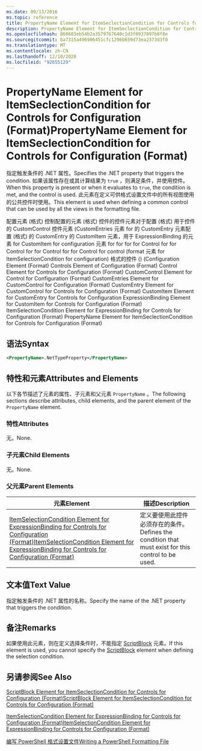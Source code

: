 ```yaml
---
ms.date: 09/13/2016
ms.topic: reference
title: PropertyName Element for ItemSeclectionCondition for Controls for Configuration (Format)
description: PropertyName Element for ItemSeclectionCondition for Controls for Configuration (Format)
ms.openlocfilehash: 860683eb54b2a3579767640c1d3f0937897b8f8e
ms.sourcegitcommit: ba7315a496986451cfc1296b659d73ea2373d3f0
ms.translationtype: MT
ms.contentlocale: zh-CN
ms.lasthandoff: 12/10/2020
ms.locfileid: "92655129"
---
```

# <a name="propertyname-element-for-itemseclectioncondition-for-controls-for-configuration-format"></a><span data-ttu-id="21690-103">PropertyName Element for ItemSeclectionCondition for Controls for Configuration (Format)</span><span class="sxs-lookup"><span data-stu-id="21690-103">PropertyName Element for ItemSeclectionCondition for Controls for Configuration (Format)</span></span>

<span data-ttu-id="21690-104">指定触发条件的 .NET 属性。</span><span class="sxs-lookup"><span data-stu-id="21690-104">Specifies the .NET property that triggers the condition.</span></span> <span data-ttu-id="21690-105">如果该属性存在或其计算结果为 `true` ，则满足条件，并使用控件。</span><span class="sxs-lookup"><span data-stu-id="21690-105">When this property is present or when it evaluates to `true`, the condition is met, and the control is used.</span></span> <span data-ttu-id="21690-106">此元素在定义可供格式设置文件中的所有视图使用的公共控件时使用。</span><span class="sxs-lookup"><span data-stu-id="21690-106">This element is used when defining a common control that can be used by all the views in the formatting file.</span></span>

<span data-ttu-id="21690-107">配置元素 (格式) 控制配置的元素 (格式) 控件的控件元素对于配置 (格式) 用于控件的 CustomControl 控件元素 (CustomEntries 元素 for 的 CustomEntry 元素配置 (格式) 的 CustomEntry 的 CustomItem 元素，用于 ExpressionBinding 的元素 for CustomItem for configuration 元素 for for for for Control for for Control for for Control for for Control for control (format 元素 for ItemSelectionCondition for configuration) 格式的控件 ()  (</span><span class="sxs-lookup"><span data-stu-id="21690-107">Configuration Element (Format) Controls Element of Configuration (Format) Control Element for Controls for Configuration (Format) CustomControl Element for Control for Configuration (Format) CustomEntries Element for CustomControl for Configuration (Format) CustomEntry Element for CustomControl for Controls for Configuration (Format) CustomItem Element for CustomEntry for Controls for Configuration ExpressionBinding Element for CustomItem for Controls for Configuration (Format) ItemSelectionCondition Element for ExpressionBinding for Controls for Configuration (Format) PropertyName Element for ItemSeclectionCondition for Controls for Configuration (Format)</span></span>

## <a name="syntax"></a><span data-ttu-id="21690-108">语法</span><span class="sxs-lookup"><span data-stu-id="21690-108">Syntax</span></span>

```xml
<PropertyName>.NetTypeProperty</PropertyName>
```

## <a name="attributes-and-elements"></a><span data-ttu-id="21690-109">特性和元素</span><span class="sxs-lookup"><span data-stu-id="21690-109">Attributes and Elements</span></span>

<span data-ttu-id="21690-110">以下各节描述了元素的属性、子元素和父元素 `PropertyName` 。</span><span class="sxs-lookup"><span data-stu-id="21690-110">The following sections describe attributes, child elements, and the parent element of the `PropertyName` element.</span></span>

### <a name="attributes"></a><span data-ttu-id="21690-111">特性</span><span class="sxs-lookup"><span data-stu-id="21690-111">Attributes</span></span>

<span data-ttu-id="21690-112">无。</span><span class="sxs-lookup"><span data-stu-id="21690-112">None.</span></span>

### <a name="child-elements"></a><span data-ttu-id="21690-113">子元素</span><span class="sxs-lookup"><span data-stu-id="21690-113">Child Elements</span></span>

<span data-ttu-id="21690-114">无。</span><span class="sxs-lookup"><span data-stu-id="21690-114">None.</span></span>

### <a name="parent-elements"></a><span data-ttu-id="21690-115">父元素</span><span class="sxs-lookup"><span data-stu-id="21690-115">Parent Elements</span></span>

|<span data-ttu-id="21690-116">元素</span><span class="sxs-lookup"><span data-stu-id="21690-116">Element</span></span>|<span data-ttu-id="21690-117">描述</span><span class="sxs-lookup"><span data-stu-id="21690-117">Description</span></span>|
|-------------|-----------------|
|[<span data-ttu-id="21690-118">ItemSelectionCondition Element for ExpressionBinding for Controls for Configuration (Format)</span><span class="sxs-lookup"><span data-stu-id="21690-118">ItemSelectionCondition Element for ExpressionBinding for Controls for Configuration (Format)</span></span>](./itemselectioncondition-element-for-expressionbinding-for-controls-for-configuration-format.md)|<span data-ttu-id="21690-119">定义要使用此控件必须存在的条件。</span><span class="sxs-lookup"><span data-stu-id="21690-119">Defines the condition that must exist for this control to be used.</span></span>|

## <a name="text-value"></a><span data-ttu-id="21690-120">文本值</span><span class="sxs-lookup"><span data-stu-id="21690-120">Text Value</span></span>

<span data-ttu-id="21690-121">指定触发条件的 .NET 属性的名称。</span><span class="sxs-lookup"><span data-stu-id="21690-121">Specify the name of the .NET property that triggers the condition.</span></span>

## <a name="remarks"></a><span data-ttu-id="21690-122">备注</span><span class="sxs-lookup"><span data-stu-id="21690-122">Remarks</span></span>

<span data-ttu-id="21690-123">如果使用此元素，则在定义选择条件时，不能指定 [ScriptBlock](./scriptblock-element-for-itemseclectioncondition-for-controls-for-configuration-format.md) 元素。</span><span class="sxs-lookup"><span data-stu-id="21690-123">If this element is used, you cannot specify the [ScriptBlock](./scriptblock-element-for-itemseclectioncondition-for-controls-for-configuration-format.md) element when defining the selection condition.</span></span>

## <a name="see-also"></a><span data-ttu-id="21690-124">另请参阅</span><span class="sxs-lookup"><span data-stu-id="21690-124">See Also</span></span>

[<span data-ttu-id="21690-125">ScriptBlock Element for ItemSeclectionCondition for Controls for Configuration (Format)</span><span class="sxs-lookup"><span data-stu-id="21690-125">ScriptBlock Element for ItemSeclectionCondition for Controls for Configuration (Format)</span></span>](./scriptblock-element-for-itemseclectioncondition-for-controls-for-configuration-format.md)

[<span data-ttu-id="21690-126">ItemSelectionCondition Element for ExpressionBinding for Controls for Configuration (Format)</span><span class="sxs-lookup"><span data-stu-id="21690-126">ItemSelectionCondition Element for ExpressionBinding for Controls for Configuration (Format)</span></span>](./itemselectioncondition-element-for-expressionbinding-for-controls-for-configuration-format.md)

[<span data-ttu-id="21690-127">编写 PowerShell 格式设置文件</span><span class="sxs-lookup"><span data-stu-id="21690-127">Writing a PowerShell Formatting File</span></span>](./writing-a-powershell-formatting-file.md)
